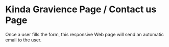 # Kinda Gravience Page / Contact us Page

Once a user fills the form, this responsive Web page will send an automatic email to the user.

